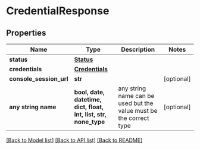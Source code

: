 # CredentialResponse


## Properties
Name | Type | Description | Notes
------------ | ------------- | ------------- | -------------
**status** | [**Status**](Status.md) |  | 
**credentials** | [**Credentials**](Credentials.md) |  | 
**console_session_url** | **str** |  | [optional] 
**any string name** | **bool, date, datetime, dict, float, int, list, str, none_type** | any string name can be used but the value must be the correct type | [optional]

[[Back to Model list]](../README.md#documentation-for-models) [[Back to API list]](../README.md#documentation-for-api-endpoints) [[Back to README]](../README.md)


